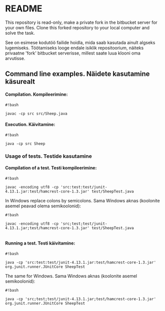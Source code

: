 # README #

This repository is read-only, make a private fork in the bitbucket server
for your own files. Clone this forked repository to your local computer and solve
the task.

See on esimese kodutöö failide hoidla, mida saab kasutada ainult algseks lugemiseks.
Töötamiseks looge endale isiklik repositoorium, näiteks privaatne 'fork' bitbucket serverisse, millest saate luua klooni oma arvutisse.

## Command line examples. Näidete kasutamine käsurealt ##
#### Compilation. Kompileerimine: ####

```
#!bash

javac -cp src src/Sheep.java
```

#### Execution. Käivitamine: ####

```
#!bash

java -cp src Sheep
```


### Usage of tests. Testide kasutamine ###
#### Compilation of a test. Testi kompileerimine: ####

```
#!bash

javac -encoding utf8 -cp 'src:test:test/junit-4.13.1.jar:test/hamcrest-core-1.3.jar' test/SheepTest.java

```
In Windows replace colons by semicolons. Sama Windows aknas (koolonite asemel peavad olema semikoolonid):

```
#!bash

javac -encoding utf8 -cp 'src;test;test/junit-4.13.1.jar;test/hamcrest-core-1.3.jar' test/SheepTest.java


```

#### Running a test. Testi käivitamine: ####

```
#!bash

java -cp 'src:test:test/junit-4.13.1.jar:test/hamcrest-core-1.3.jar' org.junit.runner.JUnitCore SheepTest
```

The same for Windows. Sama Windows aknas (koolonite asemel semikoolonid):

```
#!bash

java -cp 'src;test;test/junit-4.13.1.jar;test/hamcrest-core-1.3.jar' org.junit.runner.JUnitCore SheepTest
```
